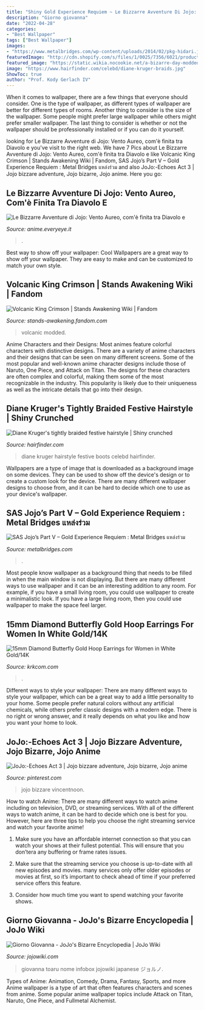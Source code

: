 ```yaml
---
title: "Shiny Gold Experience Requiem ~ Le Bizzarre Avventure Di Jojo: Vento Aureo, Com&#039;è Finita Tra Diavolo E"
description: "Giorno giovanna"
date: "2022-04-28"
categories:
- "Best Wallpaper"
tags: ["Best Wallpaper"]
images:
- "https://www.metalbridges.com/wp-content/uploads/2014/02/pkg-hidari.jpg"
featuredImage: "http://cdn.shopify.com/s/files/1/0025/7356/6021/products/06_318c8967-77cc-40da-bef9-a591ff678a97_1200x1200.jpg?v=1605665864"
featured_image: "https://static.wikia.nocookie.net/a-bizarre-day-modded/images/6/6d/Volcanic_King_Crimson.png/revision/latest?cb=20200905040308"
image: "https://www.hairfinder.com/celebd/diane-kruger-braids.jpg"
ShowToc: true
author: "Prof. Kody Gerlach IV"
---
```



When it comes to wallpaper, there are a few things that everyone should consider. One is the type of wallpaper, as different types of wallpaper are better for different types of rooms. Another thing to consider is the size of the wallpaper. Some people might prefer large wallpaper while others might prefer smaller wallpaper. The last thing to consider is whether or not the wallpaper should be professionally installed or if you can do it yourself.

	

		
looking for Le Bizzarre Avventure di Jojo: Vento Aureo, com&#039;è finita tra Diavolo e you've visit to the right web. We have 7 Pics about Le Bizzarre Avventure di Jojo: Vento Aureo, com&#039;è finita tra Diavolo e like Volcanic King Crimson | Stands Awakening Wiki | Fandom, SAS Jojo’s Part V – Gold Experience Requiem : Metal Bridges‏ แหล่งร่วม and also JoJo:-Echoes Act 3 | Jojo bizzare adventure, Jojo bizarre, Jojo anime. Here you go:
		
    
## Le Bizzarre Avventure Di Jojo: Vento Aureo, Com&#039;è Finita Tra Diavolo E

<img loading=lazy src="https://images.everyeye.it/img-notizie/le-bizzarre-avventure-jojo-vento-aureo-com-e-finita-diavolo-giorno-v3-391487.jpg" onerror="this.onerror=null;this.src='https://tse1.mm.bing.net/th?id=OIP.4sCKDEZH-QpkjsPXLtOwwQHaEK&amp;pid=15.1';" alt="Le Bizzarre Avventure di Jojo: Vento Aureo, com&#039;è finita tra Diavolo e">

_Source: anime.everyeye.it_

>. 

	

Best way to show off your wallpaper:
Cool Wallpapers are a great way to show off your wallpaper. They are easy to make and can be customized to match your own style.

    
## Volcanic King Crimson | Stands Awakening Wiki | Fandom

<img loading=lazy src="https://static.wikia.nocookie.net/a-bizarre-day-modded/images/6/6d/Volcanic_King_Crimson.png/revision/latest?cb=20200905040308" onerror="this.onerror=null;this.src='https://tse1.mm.bing.net/th?id=OIP.rNA-Q1vovqCymLXSTl1YkgAAAA&amp;pid=15.1';" alt="Volcanic King Crimson | Stands Awakening Wiki | Fandom">

_Source: stands-awakening.fandom.com_

>volcanic modded. 

	

Anime Characters and their Designs: Most animes feature colorful characters with distinctive designs.
There are a variety of anime characters and their designs that can be seen on many different screens. Some of the most popular and well-known anime character designs include those of Naruto, One Piece, and Attack on Titan. The designs for these characters are often complex and colorful, making them some of the most recognizable in the industry. This popularity is likely due to their uniqueness as well as the intricate details that go into their design.

    
## Diane Kruger&#039;s Tightly Braided Festive Hairstyle | Shiny Crunched

<img loading=lazy src="https://www.hairfinder.com/celebd/diane-kruger-braids.jpg" onerror="this.onerror=null;this.src='https://tse1.mm.bing.net/th?id=OIP.rnNaj9YygKG0dxtMX3IHygHaJ6&amp;pid=15.1';" alt="Diane Kruger&#039;s tightly braided festive hairstyle | Shiny crunched">

_Source: hairfinder.com_

>diane kruger hairstyle festive boots celebd hairfinder. 

	

Wallpapers are a type of image that is downloaded as a background image on some devices. They can be used to show off the device's design or to create a custom look for the device. There are many different wallpaper designs to choose from, and it can be hard to decide which one to use as your device's wallpaper.

    
## SAS Jojo’s Part V – Gold Experience Requiem : Metal Bridges‏ แหล่งร่วม

<img loading=lazy src="https://www.metalbridges.com/wp-content/uploads/2014/02/pkg-hidari.jpg" onerror="this.onerror=null;this.src='https://tse4.mm.bing.net/th?id=OIP.JhLpTEW6udnhusjDmDqogwHaHa&amp;pid=15.1';" alt="SAS Jojo’s Part V – Gold Experience Requiem : Metal Bridges‏ แหล่งร่วม">

_Source: metalbridges.com_

>. 

	

Most people know wallpaper as a background thing that needs to be filled in when the main window is not displaying. But there are many different ways to use wallpaper and it can be an interesting addition to any room. For example, if you have a small living room, you could use wallpaper to create a minimalistic look. If you have a large living room, then you could use wallpaper to make the space feel larger.

    
## 15mm Diamond Butterfly Gold Hoop Earrings For Women In White Gold/14K

<img loading=lazy src="http://cdn.shopify.com/s/files/1/0025/7356/6021/products/06_318c8967-77cc-40da-bef9-a591ff678a97_1200x1200.jpg?v=1605665864" onerror="this.onerror=null;this.src='https://tse2.mm.bing.net/th?id=OIP.2_HLvpz8x6deOiFI3X5kcAHaHa&amp;pid=15.1';" alt="15mm Diamond Butterfly Gold Hoop Earrings for Women in White Gold/14K">

_Source: krkcom.com_

>. 

	

Different ways to style your wallpaper:
There are many different ways to style your wallpaper, which can be a great way to add a little personality to your home. Some people prefer natural colors without any artificial chemicals, while others prefer classic designs with a modern edge. There is no right or wrong answer, and it really depends on what you like and how you want your home to look.

    
## JoJo:-Echoes Act 3 | Jojo Bizzare Adventure, Jojo Bizarre, Jojo Anime

<img loading=lazy src="https://i.pinimg.com/736x/db/d1/b7/dbd1b703b3d58a551d352b5494d00ca7.jpg" onerror="this.onerror=null;this.src='https://tse3.mm.bing.net/th?id=OIP.OYF6pzoyNHXfG83VqokYRgHaEK&amp;pid=15.1';" alt="JoJo:-Echoes Act 3 | Jojo bizzare adventure, Jojo bizarre, Jojo anime">

_Source: pinterest.com_

>jojo bizzare vincentnoon. 

	

How to watch Anime: There are many different ways to watch anime including on television, DVD, or streaming services.
With all of the different ways to watch anime, it can be hard to decide which one is best for you. However, here are three tips to help you choose the right streaming service and watch your favorite anime!
1. Make sure you have an affordable internet connection so that you can watch your shows at their fullest potential. This will ensure that you don’tera any buffering or frame rates issues.

2. Make sure that the streaming service you choose is up-to-date with all new episodes and movies. many services only offer older episodes or movies at first, so it’s important to check ahead of time if your preferred service offers this feature.

3. Consider how much time you want to spend watching your favorite shows.

    
## Giorno Giovanna - JoJo&#039;s Bizarre Encyclopedia | JoJo Wiki

<img loading=lazy src="https://static.jojowiki.com/images/thumb/4/4a/latest/20200306174515/Giorno_Giovanna_Infobox_Anime.png/270px-Giorno_Giovanna_Infobox_Anime.png" onerror="this.onerror=null;this.src='https://tse3.mm.bing.net/th?id=OIP.WbxKfYUTZUU2VFlFLfwerQAAAA&amp;pid=15.1';" alt="Giorno Giovanna - JoJo&#039;s Bizarre Encyclopedia | JoJo Wiki">

_Source: jojowiki.com_

>giovanna toaru nome infobox jojowiki japanese ジョルノ. 

	

Types of Anime: Animation, Comedy, Drama, Fantasy, Sports, and more
Anime wallpaper is a type of art that often features characters and scenes from anime. Some popular anime wallpaper topics include Attack on Titan, Naruto, One Piece, and Fullmetal Alchemist.

